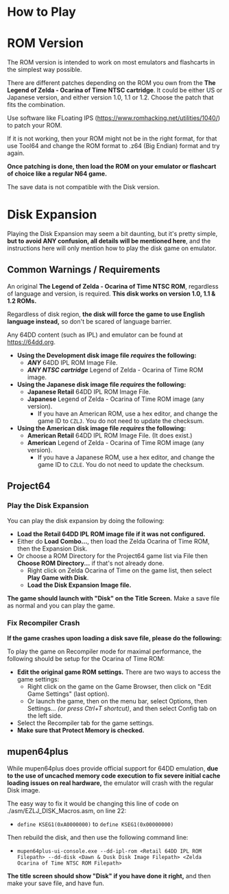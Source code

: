 # How to Play

# ROM Version

The ROM version is intended to work on most emulators and flashcarts in the simplest way possible.

There are different patches depending on the ROM you own from the **The Legend of Zelda - Ocarina of Time NTSC cartridge**. It could be either US or Japanese version, and either version 1.0, 1.1 or 1.2. Choose the patch that fits the combination.

Use software like FLoating IPS (https://www.romhacking.net/utilities/1040/) to patch your ROM.

If it is not working, then your ROM might not be in the right format, for that use Tool64 and change the ROM format to .z64 (Big Endian) format and try again.

**Once patching is done, then load the ROM on your emulator or flashcart of choice like a regular N64 game.**

The save data is not compatible with the Disk version.

# Disk Expansion

Playing the Disk Expansion may seem a bit daunting, but it's pretty simple, **but to avoid ANY confusion, all details will be mentioned here**, and the instructions here will only mention how to play the disk game on emulator.

## Common Warnings / Requirements

An original **The Legend of Zelda - Ocarina of Time NTSC ROM**, regardless of language and version, is required. **This disk works on version 1.0, 1.1 & 1.2 ROMs.**

Regardless of disk region, **the disk will force the game to use English language instead,** so don't be scared of language barrier.

Any 64DD content (such as IPL) and emulator can be found at https://64dd.org.

 * **Using the Development disk image file _requires_ the following:**
   * ***ANY*** 64DD IPL ROM Image File.
   * ***ANY NTSC cartridge*** Legend of Zelda - Ocarina of Time ROM image.
 * **Using the Japanese disk image file _requires_ the following:**
   * **Japanese Retail** 64DD IPL ROM Image File.
   * **Japanese** Legend of Zelda - Ocarina of Time ROM image (any version).
     * If you have an American ROM, use a hex editor, and change the game ID to `CZLJ`. You do not need to update the checksum.
 * **Using the American disk image file _requires_ the following:**
   * **American Retail** 64DD IPL ROM Image File. (It does exist.)
   * **American** Legend of Zelda - Ocarina of Time ROM image (any version).
     * If you have a Japanese ROM, use a hex editor, and change the game ID to `CZLE`. You do not need to update the checksum.

## Project64

### Play the Disk Expansion
You can play the disk expansion by doing the following:
 * **Load the Retail 64DD IPL ROM image file if it was not configured.**
 * Either do **Load Combo...**, then load the Zelda Ocarina of Time ROM, then the Expansion Disk.
 * Or choose a ROM Directory for the Project64 game list via File then **Choose ROM Directory...** if that's not already done.
   * Right click on Zelda Ocarina of Time on the game list, then select **Play Game with Disk**.
   * **Load the Disk Expansion Image file.**

**The game should launch with "Disk" on the Title Screen.** Make a save file as normal and you can play the game.

### Fix Recompiler Crash
**If the game crashes upon loading a disk save file, please do the following:**

To play the game on Recompiler mode for maximal performance, the following should be setup for the Ocarina of Time ROM:
 * **Edit the original game ROM settings.** There are two ways to access the game settings:
   * Right click on the game on the Game Browser, then click on "Edit Game Settings" (last option).
   * Or launch the game, then on the menu bar, select Options, then Settings... _(or press Ctrl+T shortcut)_, and then select Config tab on the left side.
 * Select the Recompiler tab for the game settings.
 * **Make sure that Protect Memory is checked.**

## mupen64plus

While mupen64plus does provide official support for 64DD emulation, **due to the use of uncached memory code execution to fix severe initial cache loading issues on real hardware,** the emulator will crash with the regular Disk image.

The easy way to fix it would be changing this line of code on ./asm/EZLJ_DISK_Macros.asm, on line 22:
 * `define KSEG1(0xA0000000)` to `define KSEG1(0x00000000)`

Then rebuild the disk, and then use the following command line:
 * `mupen64plus-ui-console.exe --dd-ipl-rom <Retail 64DD IPL ROM Filepath> --dd-disk <Dawn & Dusk Disk Image Filepath> <Zelda Ocarina of Time NTSC ROM Filepath>`
 
**The title screen should show "Disk" if you have done it right,** and then make your save file, and have fun.
